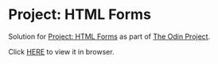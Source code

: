 # Project: HTML Forms

Solution for [Project: HTML Forms](https://www.theodinproject.com/courses/html5-and-css3/lessons/html-forms) as part of [The Odin Project](https://www.theodinproject.com).

Click [HERE](https://cypher0.github.io/project-html-forms/) to view it in browser.
